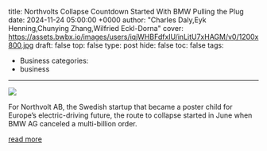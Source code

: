title: Northvolts Collapse Countdown Started With BMW Pulling the Plug
date: 2024-11-24 05:00:00 +0000
author: "Charles Daly,Eyk Henning,Chunying Zhang,Wilfried Eckl-Dorna"
cover: https://assets.bwbx.io/images/users/iqjWHBFdfxIU/inLitU7xHAGM/v0/1200x800.jpg
draft: false
top: false
type: post
hide: false
toc: false
tags:
  - Business
categories:
  - business
---

![](https://assets.bwbx.io/images/users/iqjWHBFdfxIU/inLitU7xHAGM/v0/1200x800.jpg)

For Northvolt AB, the Swedish startup that became a poster child for Europe’s electric-driving future, the route to collapse started in June when BMW AG canceled a multi-billion order.

[read more](https://www.bloomberg.com/news/articles/2024-11-24/northvolt-s-collapse-countdown-started-with-bmw-pulling-the-plug)
